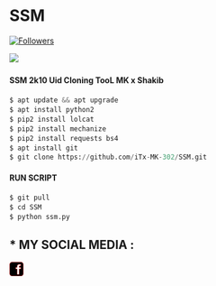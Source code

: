 # SSM



<a href="https://github.com/itx-MK-302/followers">
<img title="Followers" src="https://img.shields.io/github/followers/itx-MK-302?label=Followers&color=blue&style=flat-square"></a>
<a href="https://github.com/Azim-Vau/termux-style/stargazers/">

![](https://komarev.com/ghpvc/?username=itx-MK-302)


</a>
</div>

<p align="center">

#### SSM 2k10 Uid Cloning TooL MK x Shakib 
```python
$ apt update && apt upgrade
$ apt install python2
$ pip2 install lolcat
$ pip2 install mechanize
$ pip2 install requests bs4
$ apt install git
$ git clone https://github.com/iTx-MK-302/SSM.git
```
#### RUN SCRIPT
```python
$ git pull
$ cd SSM
$ python ssm.py
```

## * MY SOCIAL MEDIA : <br>
<a href="https://www.facebook.com/iTx.MK.302" target="_blank"><img src="https://github.com/Azim-vau/Azim-vau/blob/main/IMAGE/facebook.png" alt="alt text" width="25" height="25"></a> 
